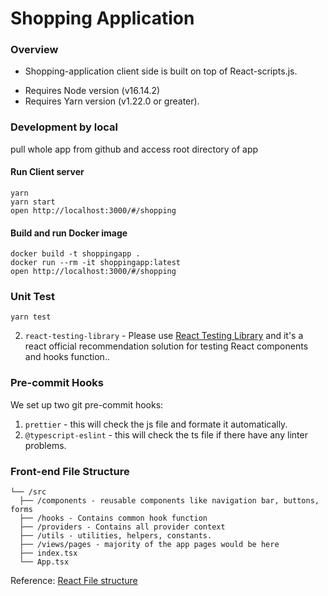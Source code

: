 
# Shopping Application

### Overview

- Shopping-application client side is built on top of React-scripts.js.

*  Requires Node version (v16.14.2)
*  Requires Yarn version (v1.22.0 or greater).



### Development by local
pull whole app from github and access root directory of app

  #### Run Client server

  ```
  yarn
  yarn start
  open http://localhost:3000/#/shopping
  ```

  #### Build and run Docker image

  ```
  docker build -t shoppingapp .
  docker run --rm -it shoppingapp:latest
  open http://localhost:3000/#/shopping
  ```


###  Unit Test
```
yarn test
```
2. `react-testing-library` - Please use [React Testing Library](https://testing-library.com/docs/react-testing-library/intro) and it's a react official recommendation solution for testing React components and hooks function..


###  Pre-commit Hooks
We set up two git pre-commit hooks:

1. `prettier` - this will check the js file and formate it automatically.
2. `@typescript-eslint` - this will check the ts file if there have any linter problems.


### Front-end File Structure
```
└── /src
  ├── /components - reusable components like navigation bar, buttons, forms
  ├── /hooks - Contains common hook function
  ├── /providers - Contains all provider context
  ├── /utils - utilities, helpers, constants.
  ├── /views/pages - majority of the app pages would be here
  ├── index.tsx
  └── App.tsx
```
Reference: [React File structure](https://reactjs.org/docs/faq-structure.html)

